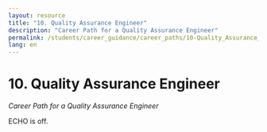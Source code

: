 ```yaml
---
layout: resource
title: "10. Quality Assurance Engineer"
description: "Career Path for a Quality Assurance Engineer"
permalink: /students/career_guidance/career_paths/10-Quality_Assurance_Engineer/
lang: en
---
```


# 10. Quality Assurance Engineer

*Career Path for a Quality Assurance Engineer*

ECHO is off.

